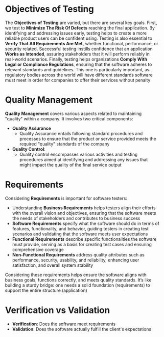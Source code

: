 # Objectives of Testing
The **Objectives of Testing** are varied, but there are several key goals. First, we test to **Minimize The Risk Of Defects** reaching the final application. By identifying and addressing issues early, testing helps to create a more reliable product users can be confident using. Testing is also essential to **Verify That All Requirements Are Met**, whether functional, performance, or security related. Successful testing instills confidence that an application **Works as Intended**, assuring stakeholders that it will perform reliably in real-world scenarios. Finally, testing helps organizations **Comply With Legal or Compliance Regulations**, ensuring that the software adheres to relevant standards and guidelines. This one is particularly important, as regulatory bodies across the world will have different standards software must meet in order for companies to offer their services without penalty

# Quality Management
**Quality Management** covers various aspects related to maintaining "quality" within a company. It involves two critical components:

- **Quality Assurance**
    - Quality Assurance entails following standard procedures and processes to ensure that the product or service provided meets the required "quality" standards of the company
- **Quality Control**: 
    - Quality control encompasses various activities and testing procedures aimed at identifying and addressing any issues that might impact the quality of the final service output

# Requirements
Considering **Requirements** is important for software testers:
- Understanding **Business Requirements** helps testers align their efforts with the overall vision and objectives, ensuring that the software meets the needs of stakeholders and contributes to business success
- **Software Requirements** specify what the software should do in terms of features, functionality, and behavior, guiding testers in creating test scenarios and validating that the software meets user expectations
- **Functional Requirements** describe specific functionalities the software must provide, serving as a basis for creating test cases and ensuring comprehensive coverage
- **Non-Functional Requirements** address quality attributes such as performance, security, usability, and reliability, enhancing user satisfaction, and overall system stability

Considering these requirements helps ensure the software aligns with business goals, functions correctly, and meets quality standards. It’s like building a sturdy bridge: one needs a solid foundation (requirements) to support the entire structure (application)

# Verification vs Validation
- **Verification**: Does the software meet requirements
- **Validation**: Does the software actually fulfill the client's expectations